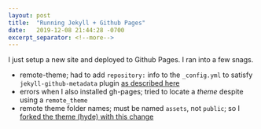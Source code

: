 ```yaml
---
layout: post
title:  "Running Jekyll + Github Pages"
date:   2019-12-08 21:44:28 -0700
excerpt_separator: <!--more-->
---
```

I just setup a new site and deployed to Github Pages. I ran into a few snags.
<!--more-->
 
 - remote-theme; had to add `repository:` info to the `_config.yml` to satisfy `jekyll-github-metadata` plugin [as described here](https://stackoverflow.com/a/48832099/1175496)
 - errors when I also installed gh-pages; tried to locate a *theme* despite using a `remote_theme`
 - remote theme folder names; must be named `assets`, not `public`; so I [forked the theme (hyde) with this change](https://github.com/theredpea/hyde/commit/8793ad60c82a96be0c4755a2368156782127fb20)
